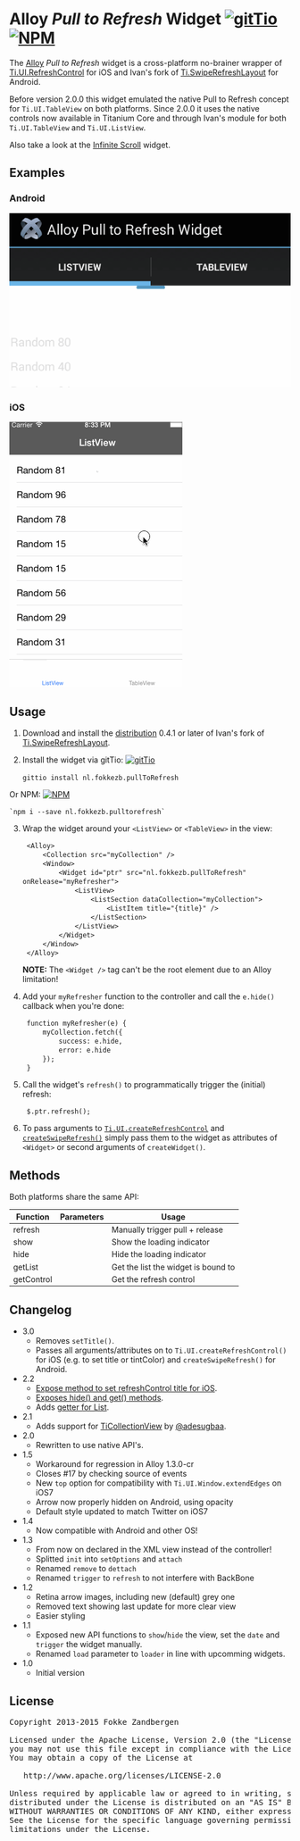 # Alloy *Pull to Refresh* Widget [![gitTio](http://gitt.io/badge.svg)](http://gitt.io/component/nl.fokkezb.pullToRefresh) [![NPM](https://img.shields.io/npm/v/nl.fokkezb.pulltorefresh.svg?style=flat-square)](https://www.npmjs.com/package/nl.fokkezb.pulltorefresh)

The [Alloy](http://appcelerator.com/alloy) *Pull to Refresh* widget is a cross-platform no-brainer wrapper of [Ti.UI.RefreshControl](http://docs.appcelerator.com/titanium/latest/#!/api/Titanium.UI.RefreshControl) for iOS and Ivan's fork of [Ti.SwipeRefreshLayout](https://github.com/iskugor/Ti.SwipeRefreshLayout) for Android.

Before version 2.0.0 this widget emulated the native Pull to Refresh concept for `Ti.UI.TableView` on both platforms. Since 2.0.0 it uses the native controls now available in Titanium Core and through Ivan's module for both `Ti.UI.TableView` and `Ti.UI.ListView`.

Also take a look at the [Infinite Scroll](https://github.com/FokkeZB/nl.fokkezb.infiniteScroll) widget.

## Examples

### Android

![Android](android.gif)

### iOS

![iOS](ios.gif)

## Usage

1. Download and install the [distribution](https://github.com/iskugor/Ti.SwipeRefreshLayout/tree/master/dist) 0.4.1 or later of Ivan's fork of [Ti.SwipeRefreshLayout](http://gitt.io/component/com.rkam.swiperefreshlayout).

2. Install the widget via gitTio: [![gitTio](http://gitt.io/badge.svg)](http://gitt.io/component/nl.fokkezb.pullToRefresh)

	`gittio install nl.fokkezb.pullToRefresh`
	
  Or NPM: [![NPM](https://img.shields.io/npm/v/nl.fokkezb.pulltorefresh.svg?style=flat-square)](https://www.npmjs.com/package/nl.fokkezb.pulltorefresh)
  
    `npm i --save nl.fokkezb.pulltorefresh`

3. Wrap the widget around your `<ListView>` or `<TableView>` in the view:

		<Alloy>
			<Collection src="myCollection" />
			<Window>
				<Widget id="ptr" src="nl.fokkezb.pullToRefresh" onRelease="myRefresher">
					<ListView>
						<ListSection dataCollection="myCollection">
							<ListItem title="{title}" />
						</ListSection>
					</ListView>
				</Widget>
			</Window>
		</Alloy>

	**NOTE:** The `<Widget />` tag can't be the root element due to an Alloy limitation!

4. Add your `myRefresher` function to the controller and call the `e.hide()` callback when you're done:

		function myRefresher(e) {
			myCollection.fetch({
				success: e.hide,
				error: e.hide
			});
		}

5. Call the widget's `refresh()` to programmatically trigger the (initial) refresh:

		$.ptr.refresh();
		
6. To pass arguments to [`Ti.UI.createRefreshControl`](http://docs.appcelerator.com/platform/latest/#!/api/Titanium.UI-method-createRefreshControl) and [`createSwipeRefresh()`](https://github.com/iskugor/Ti.SwipeRefreshLayout#to-initialize) simply pass them to the widget as attributes of `<Widget>` or second arguments of `createWidget()`.
		
## Methods
Both platforms share the same API:

| Function   | Parameters | Usage |
| ---------- | ---------- | ----- |
| refresh    |            | Manually trigger pull + release |
| show       |            | Show the loading indicator |
| hide       |            | Hide the loading indicator |
| getList    |            | Get the list the widget is bound to
| getControl |            | Get the refresh control

## Changelog
* 3.0
  * Removes `setTitle()`.
  * Passes all arguments/attributes on to `Ti.UI.createRefreshControl()` for iOS (e.g. to set title or tintColor) and `createSwipeRefresh()` for Android.
* 2.2
  * [Expose method to set refreshControl title for iOS](https://github.com/FokkeZB/nl.fokkezb.pullToRefresh/pull/53/files).
  * [Exposes hide() and get() methods](https://github.com/FokkeZB/nl.fokkezb.pullToRefresh/pull/52).
  * Adds [getter for List](https://github.com/FokkeZB/nl.fokkezb.pullToRefresh/pull/51).
* 2.1
  * Adds support for [TiCollectionView](https://github.com/mpociot/TiCollectionView) by [@adesugbaa](https://github.com/adesugbaa).
* 2.0
  * Rewritten to use native API's. 
* 1.5
  * Workaround for regression in Alloy 1.3.0-cr
  * Closes #17 by checking source of events
  * New `top` option for compatibility with `Ti.UI.Window.extendEdges` on iOS7
  * Arrow now properly hidden on Android, using opacity
  * Default style updated to match Twitter on iOS7
* 1.4
  * Now compatible with Android and other OS!
* 1.3
  * From now on declared in the XML view instead of the controller! 
  * Splitted `init` into `setOptions` and `attach`
  * Renamed `remove` to `dettach`
  * Renamed `trigger` to `refresh` to not interfere with BackBone
* 1.2
  * Retina arrow images, including new (default) grey one
  * Removed text showing last update for more clear view
  * Easier styling
* 1.1
  * Exposed new API functions to `show`/`hide` the view, set the `date` and `trigger` the widget manually.
  * Renamed `load` parameter to `loader` in line with upcomming widgets.
* 1.0
  * Initial version

## License

<pre>
Copyright 2013-2015 Fokke Zandbergen

Licensed under the Apache License, Version 2.0 (the "License");
you may not use this file except in compliance with the License.
You may obtain a copy of the License at

   http://www.apache.org/licenses/LICENSE-2.0

Unless required by applicable law or agreed to in writing, software
distributed under the License is distributed on an "AS IS" BASIS,
WITHOUT WARRANTIES OR CONDITIONS OF ANY KIND, either express or implied.
See the License for the specific language governing permissions and
limitations under the License.
</pre>
